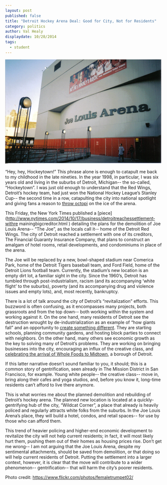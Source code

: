 ```yaml
---
layout: post
published: false
title: "Detroit Hockey Arena Deal: Good for City, Not for Residents"
category: politics
author: Val Healy
displaydate: 10/28/2014
tags: 
  - student
---
```



![joe.jpg](/_posts/joe.jpg)


“Hey, hey, Hockeytown!” This phrase alone is enough to catapult me back to my childhood in the late nineties. In the year 1998, in particular, I was six years old and living in the suburbs of Detroit, Michigan-- the so-called, “Hockeytown”. I was just old enough to understand that the Red Wings, Detroit’s hockey team, had just won the National Hockey League’s Stanley Cup-- the second time in a row, catapulting the city into national spotlight and giving fans a reason to [throw octopi](http://redwings.nhl.com/club/page.htm?id=43781 ) on the ice of the arena. 

This Friday, the New York Times published a [piece](http://www.nytimes.com/2014/10/17/business/detroit­reaches­settlement­with­re maining­big­creditor.html ) detailing the plans for the demolition of Joe Louis Arena-- “The Joe”, as the locals call it-- home of the Detroit Red Wings. The city of Detroit reached a settlement with one of its creditors, The Financial Guaranty Insurance Company, that plans to construct an amalgam of hotel rooms, retail developments, and condominiums in place of the arena. 

The Joe will be replaced by a new, bowl-shaped stadium near Comerica Park, home of the Detroit Tigers baseball team, and Ford Field, home of the Detroit Lions football team. Currently, the stadium’s new location is an empty dirt lot, a familiar sight in the city. Since the 1960’s, Detroit has tumbled through post-industrialism, racism (and its accompanying ‘white flight’ to the suburbs), poverty (and its accompanying drug and violence issues and empty lots), and, most recently, bankruptcy. 

There is a lot of talk around the city of Detroit’s “revitalization” efforts. This buzzword is often confusing, as it encompasses many projects, both grassroots and from the top down-- both working within the system and working against it. On the one hand, many residents of Detroit see the destruction wrought by de-industrialization as an example of “how giants fall” and an opportunity to [create something different](http://www.pbs.org/pov/americanrevolutionary/ ). They are starting schools, planning community gardens, and hosting block parties to connect with neighbors. On the other hand, many others see economic growth as the key to solving many of Detroit’s problems. They are working on bringing businesses into the city, encouraging an influx of the creative class, and [celebrating the arrival of Whole Foods to Midtown](http://www.vice.com/read/detroit­is­already­starting­to­gentrify ), a borough of Detroit. 

If this latter narrative doesn’t sound familiar to you, it should; this is a common story of gentrification, seen already in The Mission District in San Francisco, for example. Young white people-- the creative class-- move in, bring along their cafes and yoga studios, and, before you know it, long-time residents can’t afford to live there anymore. 

This is what worries me about the planned demolition and rebuilding of Detroit’s hockey arena. The planned new location is located at a quickly-gentrifying hub of the city, “Wildcat Corner”, a place that already is heavily policed and regularly attracts white folks from the suburbs. In the Joe Louis Arena’s place, they will build a hotel, condos, and retail spaces-- for use by those who can afford them.  

This trend of heavier policing and higher-end economic development to revitalize the city will not help current residents; in fact, it will most likely hurt them, pushing them out of their homes as housing prices rise. Don’t get me wrong-- I am not arguing that the Joe Louis Arena, despite my sentimental attachments, should be saved from demolition, or that doing so will help current residents of Detroit. Putting the settlement into a larger context, however, it is clear that the move will contribute to a wider phenomenon-- gentrification-- that will harm the city’s poorer residents. 

Photo credit: https://www.flickr.com/photos/femaletrumpet02/ 
